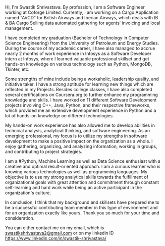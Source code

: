 Hi, I'm Swastik Shrivastava. By profession, I am a Software Engineer working at Coforge Limited. Currently, I am working on a Cargo Application named “AVCD” for British Airways and Iberian Airways, which deals with IB & BA Cargo Selling data automated gathering for agents' invoicing and local management.

I have completed my graduation (Bachelor of Technology in Computer Science Engineering) from the University of Petroleum and Energy Studies. During the course of my academic career, I have also managed to accrue nearly 2 months of work experience in Infosys as a Software Developer intern at Infosys, where I learned valuable professional skillset and get hands-on knowledge on various technology such as Python, MongoDB, Tkinter, etc.

Some strengths of mine include being a workaholic, leadership quality, and initiative taker. I have a strong aptitude for learning new things which are reflected in my Projects. Besides college classes, I have also completed several certifications on Coursera.org to further enhance my programming knowledge and skills. I have worked on 11 different Software Development projects involving C++, Java, Python, and their respective frameworks, which provided me an extensive development experience in Python and a lot of hands-on knowledge on different technologies.

My hands-on work experience has also allowed me to develop abilities in technical analysis, analytical thinking, and software engineering. As an emerging professional, my focus is to utilize my strengths in software development to make a positive impact on the organization as a whole. I enjoy gathering, organizing, and analyzing information, working in groups, and contributing to project strategies.

I am a #Python, Machine Learning as well as Data Science enthusiast with a creative and optimal result-oriented approach. I am a curious learner who is knowing various technologies as well as programming languages. My objective is to use my strong analytical skills towards the fulfillment of organizational goals with great attention and commitment through constant self-learning and hard work while being an active participant in the organization's culture.

In conclusion, I think that my background and skillsets have prepared me to be a successful contributing team member in this type of environment and for an organization exactly like yours. Thank you so much for your time and consideration.

You can either contact me on my email, which is swastikshrivastava2@gmail.com or on my linkedin ID https://www.linkedin.com/in/swastik-shrivastava/ 
